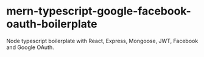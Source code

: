 # mern-typescript-google-facebook-oauth-boilerplate
Node typescript boilerplate with React, Express, Mongoose, JWT, Facebook and Google OAuth.
